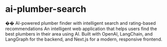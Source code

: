 # ai-plumber-search
�� AI-powered plumber finder with intelligent search and rating-based recommendations  An intelligent web application that helps users find the best plumbers in their area using AI. Built with OpenAI, LangChain, and LangGraph for the backend, and Next.js for a modern, responsive frontend.
